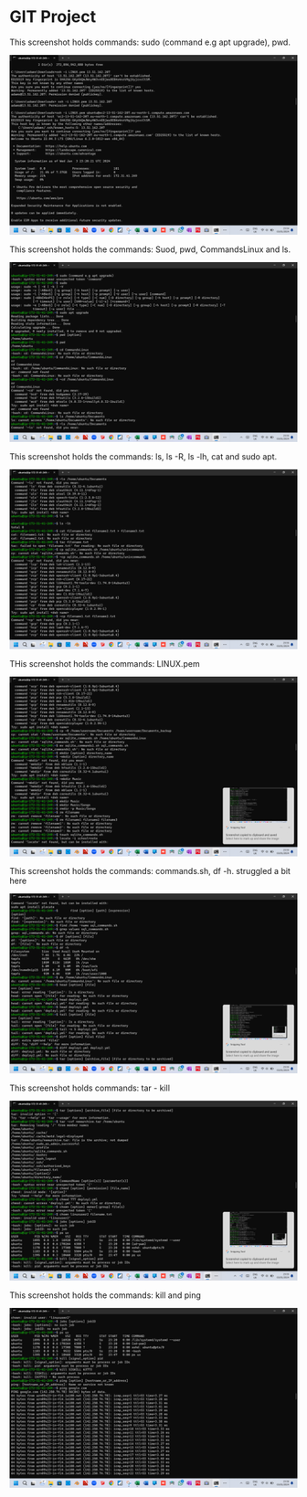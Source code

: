 # GIT Project

This screenshot holds commands: sudo (command e.g apt upgrade), pwd.
 
![Sudo apt upgrade](./images/Linux-Project-Pg-1.png)

This screenshot holds the commands: Suod, pwd, CommandsLinux and ls.

![sudo, pwd,ls](./images/Linux-project-Pg-2.png)

This screenshot holds the commands: ls, ls -R, ls -lh, cat and sudo apt.

![ls, ls -R, ls -lh, cat, sudo apt](images/Linux-project-Pg-3.png)

THis screenshot holds the commands: LINUX.pem

![LINUX.pem](images/Linux-project-Pg-4.png)

This screenshot holds the commands: commands.sh, df -h. struggled a bit here

![command.sh, df -h, deploy, etc](images/Linux-project-Pg-5.png)

This screenshot holds commands: tar - kill

![tar - kill](images/Linux-project-Pg-6.png)

This screenshot holds the commands: kill and ping

![kill, ping](images/Linux-project-Pg-7.png)
